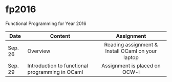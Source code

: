# fp2016
Functional Programming for Year 2016

Date | Content | Assignment
----- | ----- | :-----:
Sep. 26 | Overview | Reading assignment & Install OCaml on your laptop
Sep. 29 | Introduction to functional programming in OCaml | Assignment is placed on OCW-i


<!--
Class 2	Introduction to functional programming in OCaml (1)	 Primitive data types, compound data types, algebraic data types. 
Class 3	Introduction to functional programming in OCaml (2)	 Recursive data structures, recursive functions, higher-order functions, mutable states. 
Class 4	Introduction to functional programming in OCaml (3)	 Records, exception handling, modules, standard library, tools
-->
